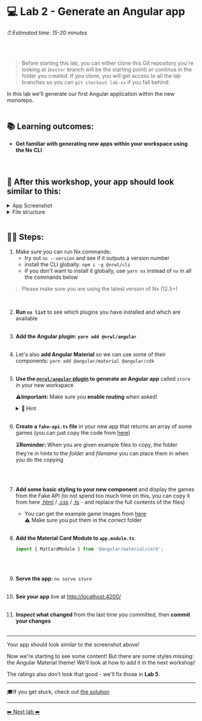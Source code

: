 # 💻 Lab 2 - Generate an Angular app

###### ⏰ Estimated time: 15-20 minutes
<br />

> Before starting this lab, you can either clone this Git repository you're looking at (`master` branch will be the starting point) or continue in the folder you created. If you clone, you will get access to all the lab branches so you can `git checkout lab-xx` if you fall behind.

In this lab we'll generate our first Angular application within the new monorepo.
<br /><br />

## 📚 Learning outcomes:

- **Get familiar with generating new apps within your workspace using the Nx CLI**
<br /><br /><br />

## 📲 After this workshop, your app should look similar to this:

<details>
  <summary>App Screenshot</summary>
  <img src="../assets/lab2_result.png" width="500" alt="screenshot of lab2 result">
</details>

<details>
  <summary>File structure</summary>
  <img src="../assets/lab2_file_structure.png" height="700" alt="lab2 file structure">
</details>
<br />

## 🏋️‍♀️ Steps:

1. Make sure you can run Nx commands:
   - try out `nx --version` and see if it outputs a version number
   - install the CLI globally: `npm i -g @nrwl/cli`
   - if you don't want to install it globally, use `yarn nx` instead of `nx` in all the commands below

> Please make sure you are using the latest version of Nx (12.5+)

   <br />

2. **Run `nx list`** to see which plugins you have installed and which are available
   <br /> <br /> 
3. **Add the Angular plugin: `yarn add @nrwl/angular`**
   <br /> <br /> 
4. Let's also **add Angular Material** so we can use some of their components: `yarn add @angular/material @angular/cdk`
   <br /> <br /> 
5. **Use the [`@nrwl/angular` plugin](https://nx.dev/latest/angular/angular/application) to generate an Angular app** called `store` in your new workspace

   ⚠️**Important:** Make sure you **enable routing** when asked!

   <details>
   <summary>🐳 Hint</summary>
   <img src="../assets/lab2_cmds.png" alt="Nx generate cmd structure">
   </details>
   <br /> 

6. **Create a `fake-api.ts` file** in your new app that returns an array of some games (you can just copy the code from [here](../../examples/lab2/apps/store/src/fake-api/index.ts))
   
   ⏳**Reminder:** When you are given example files to copy, the folder they're in hints to the _folder_ and _filename_ you can place them in when you do the copying

   <br /> <br /> 
   
7. **Add some basic styling to your new component** and display the games from the Fake API (to not spend too much time on this, you can copy it from here [.html](../../examples/lab2/apps/store/src/app/app.component.html) / [.css](../../examples/lab2/apps/store/src/app/app.component.css) / [.ts](../../examples/lab2/apps/store/src/app/app.component.ts) - and replace the full contents of the files)
   + You can get the example game images from [here](../../examples/lab2/apps/store/src/assets)
      <br />⚠️ Make sure you put them in the correct folder
   <br /> <br /> 

9. **Add the Material Card Module to `app.module.ts`**:

   ```ts
   import { MatCardModule } from '@angular/material/card';
   ```
   <br /> <br /> 
10. **Serve the app**: `nx serve store`
   <br /> <br /> 
11. **See your app** live at [http://localhost:4200/](http://localhost:4200/)
   <br /> <br /> 
12. **Inspect what changed** from the last time you committed, then **commit your changes**
   <br /> <br /> 

---

Your app should look similar to the screenshot above!

Now we're starting to see some content! But there are some styles missing: the Angular Material theme! We'll look at how to add it in the next workshop!

The ratings also don't look that good - we'll fix those in **Lab 5**.

---

🎓If you get stuck, check out [the solution](SOLUTION.md)

---

[➡️ Next lab ➡️](../lab3/LAB.md)
